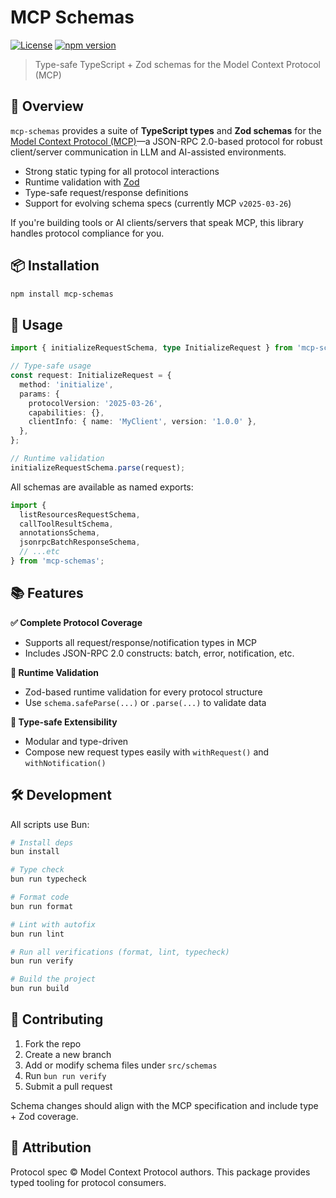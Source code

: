 # MCP Schemas

[![License][license-badge]][license]
[![npm version](https://img.shields.io/npm/v/mcp-schemas.svg)](https://www.npmjs.com/package/mcp-schemas)

> Type-safe TypeScript + Zod schemas for the Model Context Protocol (MCP)

## 🧠 Overview

`mcp-schemas` provides a suite of **TypeScript types** and **Zod schemas** for the [Model Context Protocol (MCP)](https://github.com/modelcontextprotocol/modelcontextprotocol)—a JSON-RPC 2.0-based protocol for robust client/server communication in LLM and AI-assisted environments.

- Strong static typing for all protocol interactions
- Runtime validation with [Zod](https://zod.dev/)
- Type-safe request/response definitions
- Support for evolving schema specs (currently MCP `v2025-03-26`)

If you're building tools or AI clients/servers that speak MCP, this library handles protocol compliance for you.

## 📦 Installation

```bash
npm install mcp-schemas
```

## 🚀 Usage

```ts
import { initializeRequestSchema, type InitializeRequest } from 'mcp-schemas';

// Type-safe usage
const request: InitializeRequest = {
  method: 'initialize',
  params: {
    protocolVersion: '2025-03-26',
    capabilities: {},
    clientInfo: { name: 'MyClient', version: '1.0.0' },
  },
};

// Runtime validation
initializeRequestSchema.parse(request);
```

All schemas are available as named exports:

```ts
import {
  listResourcesRequestSchema,
  callToolResultSchema,
  annotationsSchema,
  jsonrpcBatchResponseSchema,
  // ...etc
} from 'mcp-schemas';
```

## 📚 Features

**✅ Complete Protocol Coverage**

- Supports all request/response/notification types in MCP
- Includes JSON-RPC 2.0 constructs: batch, error, notification, etc.

**🧪 Runtime Validation**

- Zod-based runtime validation for every protocol structure
- Use `schema.safeParse(...)` or `.parse(...)` to validate data

**🔧 Type-safe Extensibility**

- Modular and type-driven
- Compose new request types easily with `withRequest()` and `withNotification()`

## 🛠️ Development

All scripts use Bun:

```bash
# Install deps
bun install

# Type check
bun run typecheck

# Format code
bun run format

# Lint with autofix
bun run lint

# Run all verifications (format, lint, typecheck)
bun run verify

# Build the project
bun run build
```

## 🤝 Contributing

1. Fork the repo
2. Create a new branch
3. Add or modify schema files under `src/schemas`
4. Run `bun run verify`
5. Submit a pull request

Schema changes should align with the MCP specification and include type + Zod coverage.

## 💬 Attribution

Protocol spec © Model Context Protocol authors. This package provides typed tooling for protocol consumers.

[license-badge]: https://img.shields.io/npm/l/mcp-schemas.svg
[license]: https://opensource.org/licenses/MIT